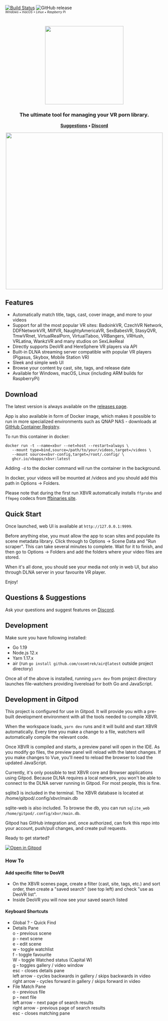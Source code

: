 [![Build Status](https://cloud.drone.io/api/badges/xbapps/xbvr/status.svg)](https://cloud.drone.io/xbapps/xbvr) ![GitHub release](https://img.shields.io/github/release/xbapps/xbvr.svg)
<br>
<sup><sub><em>Windows • macOS • Linux • Raspberry Pi</em></sub></sup>

<h1 align="center">
    <img src="https://i.imgur.com/T2UvcHc.png" width="250"/>
</h1>

<h3 align="center">
    The ultimate tool for managing your VR porn library.
</h3>

<p align="center">
    <strong>
        <a href="https://github.com/xbapps/xbvr/issues">Suggestions</a>
        •
        <a href="https://discord.gg/wdCHXAG">Discord</a>
    </strong>
</p>

<p align="center" stlye="text-shadow: 2px 2px">
    <kbd><img src="https://i.imgur.com/Q3UdJhV.jpg" width="500"/></kbd>
    <br>
</p>


## Features

- Automatically match title, tags, cast, cover image, and more to your videos
- Support for all the most popular VR sites: BadoinkVR, CzechVR Network, DDFNetworkVR, MilfVR, NaughtyAmericaVR, SexBabesVR, StasyQVR, TmwVRnet, VirtualRealPorn, VirtualTaboo, VRBangers, VRHush, VRLatina, WankzVR and many studios on SexLikeReal
- Directly supports DeoVR and HereSphere VR players via API
- Built-in DLNA streaming server compatible with popular VR players (Pigasus, Skybox, Mobile Station VR)
- Sleek and simple web UI
- Browse your content by cast, site, tags, and release date
- Available for Windows, macOS, Linux (including ARM builds for RaspberryPi)

## Download

The latest version is always available on the [releases page](https://github.com/xbapps/xbvr/releases).

App is also available in form of Docker image, which makes it possible to run in more specialized environments such as QNAP NAS - downloads at [GitHub Container Registry](https://github.com/xbapps/xbvr/pkgs/container/xbvr).

To run this container in docker:

```
docker run -t --name=xbvr --net=host --restart=always \
   --mount type=bind,source=/path/to/your/videos,target=/videos \
   --mount source=xbvr-config,target=/root/.config/ \
   ghcr.io/xbapps/xbvr:latest
```

Adding `-d` to the docker command will run the container in the background.

In docker, your videos will be mounted at /videos and you should add this path in Options -> Folders.

Please note that during the first run XBVR automatically installs `ffprobe` and `ffmpeg` codecs from [ffbinaries site](https://ffbinaries.com/downloads).

## Quick Start

Once launched, web UI is available at `http://127.0.0.1:9999`.

Before anything else, you must allow the app to scan sites and populate its scene metadata library. Click through to Options -> Scene Data and "Run scraper". This can take several minutes to complete. Wait for it to finish, and then go to Options -> Folders and add the folders where your video files are stored.

When it's all done, you should see your media not only in web UI, but also through DLNA server in your favourite VR player.

Enjoy!

## Questions & Suggestions

Ask your questions and suggest features on [Discord](https://discord.gg/wdCHXAG).

## Development

Make sure you have following installed:

- Go 1.19
- Node.js 12.x
- Yarn 1.17.x
- air (run `go install github.com/cosmtrek/air@latest` outside project directory)

Once all of the above is installed, running `yarn dev` from project directory launches file-watchers providing livereload for both Go and JavaScript.

## Development in Gitpod

This project is configured for use in Gitpod. It will provide you with a pre-built development environment with all the tools needed to compile XBVR.

When the workspace loads, `yarn dev` runs and it will build and start XBVR automatically. Every time you make a change to a file, watchers will automatically compile the relevant code.

Once XBVR is compiled and starts, a preview panel will open in the IDE. As you modify go files, the preview panel will reload with the latest changes. If you make changes to Vue, you'll need to reload the browser to load the updated JavaScript.

Currently, it's only possible to test XBVR core and Browser applications using Gitpod. Because DLNA requires a local network, you won't be able to connect to the DLNA server running in Gitpod. For most people, this is fine.

sqlite3 is included in the terminal. The XBVR database is located at /home/gitpod/.config/xbvr/main.db

sqlite-web is also included. To browse the db, you can run `sqlite_web /home/gitpod/.config/xbvr/main.db`.

Gitpod has GitHub integration and, once authorized, can fork this repo into your account, push/pull changes, and create pull requests.

Ready to get started?

[![Open in Gitpod](https://gitpod.io/button/open-in-gitpod.svg)](https://gitpod.io/#https://github.com/xbapps/xbvr)


### How To

#### Add specific filter to DeoVR
* On the XBVR scenes page, create a filter (cast, site, tags, etc.) and sort order, then create a "saved search" (see top left) and check "use as DeoVR list". 
* Inside DeoVR you will now see your saved search listed
#### Keyboard Shortcuts
* Global
? - Quick Find  
* Details Pane  
o - previous scene  
p - next scene  
e - edit scene  
w - toggle watchlist  
f - toggle favourite  
W - toggle Watched status (Capital W)  
g - toggles gallery / video window  
esc - closes details pane  
left arrow - cycles backwards in gallery / skips backwards in video  
right arrow - cycles forward in gallery / skips forward in video
* File Match Pane  
o - previous file  
p - next file  
left arrow - next page of search results  
right arrow - previous  page of search results  
esc - closes matching pane  
